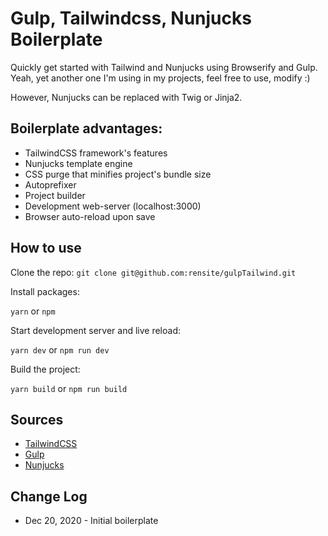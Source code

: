 # Gulp, Tailwindcss, Nunjucks Boilerplate
Quickly get started with Tailwind and Nunjucks using Browserify and Gulp. Yeah, yet another one I'm using in my projects, feel free to use, modify :)

However, Nunjucks can be replaced with Twig or Jinja2.

## Boilerplate advantages:
- TailwindCSS framework's features
- Nunjucks template engine
- CSS purge that minifies project's bundle size
- Autoprefixer
- Project builder
- Development web-server (localhost:3000) 
- Browser auto-reload upon save

## How to use

Clone the repo:
`git clone git@github.com:rensite/gulpTailwind.git`

Install packages:

`yarn` or `npm`


Start development server and live reload:

`yarn dev` or `npm run dev`


Build the project:

`yarn build` or `npm run build`

## Sources

- [TailwindCSS](https://tailwindcss.com/)
- [Gulp](https://gulpjs.com/)
- [Nunjucks](https://mozilla.github.io/nunjucks/)

## Change Log

* Dec 20, 2020 - Initial boilerplate
